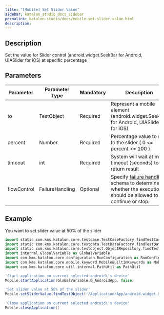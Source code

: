 ```yaml
---
title: "[Mobile] Set Slider Value" 
sidebar: katalon_studio_docs_sidebar
permalink: katalon-studio/docs/mobile-set-slider-value.html 
description: 
---
```

Description
-----------

Set the value for Slider control (android.widget.SeekBar for Android, UIASlider for iOS) at specific percentage

Parameters
----------

| Parameter | Parameter Type | Mandatory | Description |
| --- | --- | --- | --- |
| to | TestObject  | Required | Represent a mobile element (android.widget.SeekBar for Android, UIASlider for iOS) |
| percent  | Number  | Required | Percentage value to set to the slider ( 0 <= percent <= 100 ) |
| timeout  | int | Required | System will wait at most timeout (seconds) to return result |
| flowControl | FailureHandling | Optional | Specify [failure handling](https://docs.katalon.com/x/qAAM) schema to determine whether the execution should be allowed to continue or stop. |

Example
-------

You want to set slider value at 50% of the slider

```groovy
import static com.kms.katalon.core.testcase.TestCaseFactory.findTestCase
import static com.kms.katalon.core.testdata.TestDataFactory.findTestData
import static com.kms.katalon.core.testobject.ObjectRepository.findTestObject
import internal.GlobalVariable as GlobalVariable
import com.kms.katalon.core.configuration.RunConfiguration as RunConfiguration
import com.kms.katalon.core.mobile.keyword.MobileBuiltInKeywords as Mobile
import com.kms.katalon.core.util.internal.PathUtil as PathUtil

'Start application on current selected android\'s device'
Mobile.startApplication(GlobalVariable.G_AndroidApp, false)
 
'Set slider value at 50% of the slider'
Mobile.setSliderValue(findTestObject('/Application/App/android.widget.SeekBar0'), 50, 10)
 
'Close application on current selected android\'s device'
Mobile.closeApplication()
```